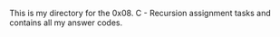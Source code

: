 This is my directory for the 0x08. C - Recursion assignment tasks and contains all my answer codes.
